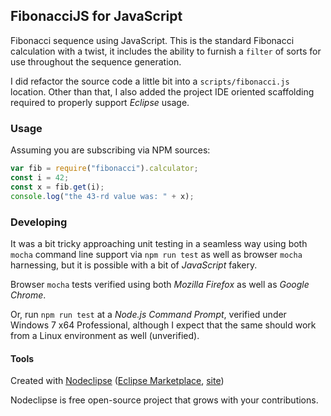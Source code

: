 ## FibonacciJS for JavaScript

Fibonacci sequence using JavaScript. This is the standard Fibonacci calculation with a twist, it includes the ability to furnish a ``filter`` of sorts for use throughout the sequence generation.

I did refactor the source code a little bit into a ``scripts/fibonacci.js`` location. Other than that, I also added the project IDE oriented scaffolding required to properly support *Eclipse* usage.

### Usage

Assuming you are subscribing via NPM sources:

```JavaScript
var fib = require("fibonacci").calculator;
const i = 42;
const x = fib.get(i);
console.log("the 43-rd value was: " + x);
```

### Developing

It was a bit tricky approaching unit testing in a seamless way using both ``mocha`` command line support via ``npm run test`` as well as browser ``mocha`` harnessing, but it is possible with a bit of *JavaScript* fakery.

Browser ``mocha`` tests verified using both *Mozilla Firefox* as well as *Google Chrome*.

Or, run ``npm run test`` at a *Node.js Command Prompt*, verified under Windows 7 x64 Professional, although I expect that the same should work from a Linux environment as well (unverified).

#### Tools

Created with [Nodeclipse](https://github.com/Nodeclipse/nodeclipse-1)
 ([Eclipse Marketplace](http://marketplace.eclipse.org/content/nodeclipse), [site](http://www.nodeclipse.org))   

Nodeclipse is free open-source project that grows with your contributions.
